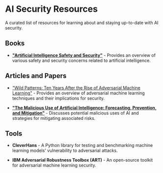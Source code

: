# AI Security Resources

A curated list of resources for learning about and staying up-to-date with AI security.

## Books

- **["Artificial Intelligence Safety and Security"](https://www.amazon.com/Artificial-Intelligence-Security-Chapman-Robotics/dp/0815369824)** - Provides an overview of various safety and security concerns related to artificial intelligence. 
  
## Articles and Papers

- ["Wild Patterns: Ten Years After the Rise of Adversarial Machine Learning"](https://arxiv.org/pdf/1712.03141.pdf) - Provides an overview of adversarial machine learning techniques and their implications for security.

- **["The Malicious Use of Artificial Intelligence: Forecasting, Prevention, and Mitigation"](https://arxiv.org/pdf/1802.07228.pdf)** - Discusses potential malicious uses of AI and strategies for mitigating associated risks.

## Tools

- **CleverHans** - A Python library for testing and benchmarking machine learning models' vulnerability to adversarial attacks.

- **IBM Adversarial Robustness Toolbox (ART)** - An open-source toolkit for adversarial machine learning security.
